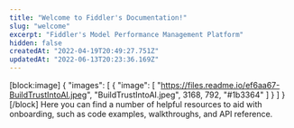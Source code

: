 ```yaml
---
title: "Welcome to Fiddler's Documentation!"
slug: "welcome"
excerpt: "Fiddler's Model Performance Management Platform"
hidden: false
createdAt: "2022-04-19T20:49:27.751Z"
updatedAt: "2022-06-13T20:23:36.169Z"
---
```

[block:image]
{
  "images": [
    {
      "image": [
        "https://files.readme.io/ef6aa67-BuildTrustIntoAI.jpeg",
        "BuildTrustIntoAI.jpeg",
        3168,
        792,
        "#1b3364"
      ]
    }
  ]
}
[/block]
Here you can find a number of helpful resources to aid with onboarding, such as code examples, walkthroughs, and API reference.